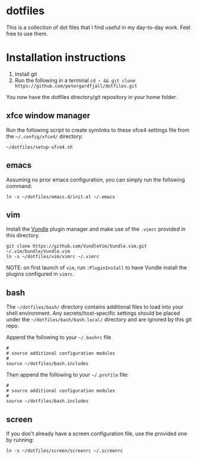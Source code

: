 # dotfiles
This is a collection of dot files that I find useful in my day-to-day work.
Feel free to use them.

# Installation instructions

1. Install git
2. Run the following in a terminal `cd ~ && git clone https://github.com/petergardfjall/dotfiles.git`

You now have the dotfiles directory/git repository in your home folder.

## xfce window manager

Run the following script to create symlinks to these xfce4 settings file
from the `~/.config/xfce4/` directory:

    ~/dotfiles/setup-xfce4.sh


## emacs

Assuming no prior emacs configuration, you can simply run the following command:
    
    ln -s ~/dotfiles/emacs.d/init.el ~/.emacs


## vim

Install the [Vundle](https://github.com/VundleVim/Vundle.vim) plugin manager
and make use of the `.vimrc` provided in this directory.

    git clone https://github.com/VundleVim/Vundle.vim.git ~/.vim/bundle/Vundle.vim
    ln -s ~/dotfiles/vim/vimrc ~/.vimrc

NOTE: on first launch of `vim`, run `:PluginInstall` to have Vundle install
the plugins configured in `vimrc`.



## bash

The `~/dotfiles/bash/` directory contains additional files to load
into your shell environment. Any secrets/host-specific settings should 
be placed under the `~/dotfiles/bash/bash.local/` directory and are
ignored by this git repo.

Append the following to your `~/.bashrc` file
    
    #
    # source additional configuration modules
    #
    source ~/dotfiles/bash.includes

Then append the following to your `~/.profile` file:

    #
    # source additional configuration modules
    #
    source ~/dotfiles/bash.includes

## screen
If you don't already have a screen configuration file, use the provided one by running:

    ln -s ~/dotfiles/screen/screenrc ~/.screenrc
